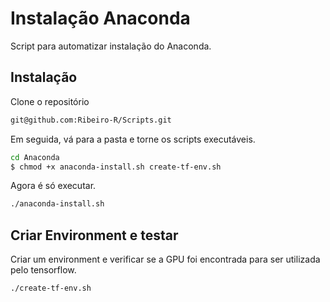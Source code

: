 # Instalação Anaconda

Script para automatizar instalação do Anaconda.

## Instalação

Clone o repositório

~~~bash
git@github.com:Ribeiro-R/Scripts.git
~~~

Em seguida, vá para a pasta e torne os scripts executáveis.

~~~bash
cd Anaconda
$ chmod +x anaconda-install.sh create-tf-env.sh
~~~

Agora é só executar.

~~~bash
./anaconda-install.sh
~~~

## Criar Environment e testar

Criar um environment e verificar se a GPU foi encontrada para ser utilizada pelo tensorflow.

~~~bash
./create-tf-env.sh
~~~
